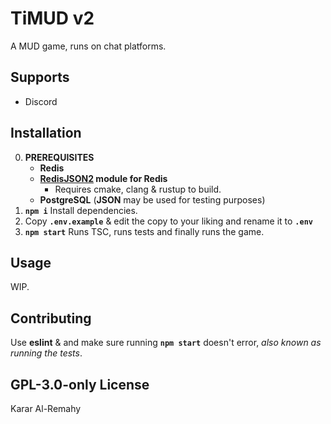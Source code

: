 # TiMUD v2
A MUD game, runs on chat platforms.

## Supports
  * Discord

## Installation
0. **PREREQUISITES**
    - **Redis**
    - **[RedisJSON2](https://github.com/RedisJSON/RedisJSON2) module for Redis**
      - Requires cmake, clang & rustup to build.
    - **PostgreSQL** (**JSON** may be used for testing purposes)
1. **`npm i`** Install dependencies.
2. Copy **`.env.example`** & edit the copy to your liking and rename it to **`.env`**
3. **`npm start`** Runs TSC, runs tests and finally runs the game.

## Usage
WIP.

## Contributing
Use **eslint** & and make sure running **`npm start`** doesn't error, *also known as running the tests*.

## GPL-3.0-only License
Karar Al-Remahy